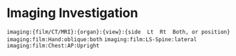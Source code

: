 # Imaging Investigation

`imaging:{film/CT/MRI}:{organ}:{view}:{side  Lt  Rt  Both, or position}`
`imaging:film:Hand:oblique:both`
`imaging:film:LS-Spine:lateral`
`imaging:film:Chest:AP:Upright`